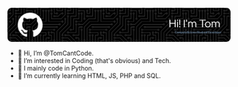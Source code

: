 ![Header](./TomGithubBanner.png)

- 👋 Hi, I’m @TomCantCode.
- 👀 I’m interested in Coding (that's obvious) and Tech.
- 🙂 I mainly code in Python.
- 🌱 I’m currently learning HTML, JS, PHP and SQL.

<!---
TomCantCode/TomCantCode is a ✨ special ✨ repository because its `README.md` (this file) appears on your GitHub profile.
You can click the Preview link to take a look at your changes.
--->
